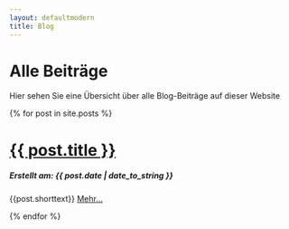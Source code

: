 ```yaml
---
layout: defaultmodern
title: Blog
---
```

 
<div class="card">
  <h1>Alle Beiträge</h1>
  <p>Hier sehen Sie eine Übersicht über alle Blog-Beiträge auf dieser Website</p>
</div>
{% for post in site.posts %}
<div class="card">
<h1><a href="{{ post.url }}" title="{{ post.title }}">{{ post.title }}</a></h1>
<h5>Erstellt am: <span>{{ post.date | date_to_string }}</span></h5>
<p>{{post.shorttext}} <a href="{{ post.url }}" title="{{ post.title }}">Mehr...</a></p>  
</div>
{% endfor %}
